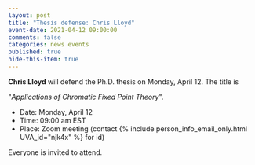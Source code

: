 ```yaml
---
layout: post
title: "Thesis defense: Chris Lloyd"
event-date: 2021-04-12 09:00:00
comments: false
categories: news events
published: true
hide-this-item: true
---
```


**Chris Lloyd** will defend the Ph.D. thesis on Monday, April 12.
The title is

"_Applications of Chromatic Fixed Point Theory_".

- Date: Monday, April 12
- Time: 09:00 am EST
- Place: Zoom meeting (contact {% include person_info_email_only.html UVA_id="njk4x" %} for id)

Everyone is invited to attend.

